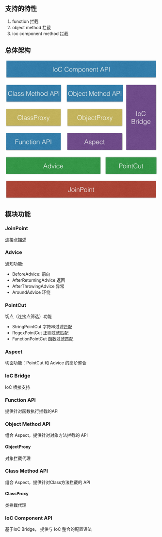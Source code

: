 ## 支持的特性

1. function 拦截
2. object method 拦截
3. ioc component method 拦截

## 总体架构
![aop 总体架构](./img/aop-architecture.png)

## 模块功能

### JoinPoint

连接点描述

### Advice

通知功能:

- BeforeAdvice: 前向
- AfterReturningAdvice 返回
- AfterThrowingAdvice 异常
- AroundAdvice 环绕

### PointCut

切点（连接点筛选）功能

- StringPointCut 字符串过滤匹配
- RegexPointCut 正则过滤匹配
- FunctionPointCut 函数过滤匹配

### Aspect

切面功能：PointCut 和 Advice 的高阶整合

### IoC Bridge

IoC 桥接支持

### Function API

提供针对函数执行拦截的API

### Object Method API

组合 Aspect，提供针对对象方法拦截的 API

#### ObjectProxy
 
对象拦截代理

### Class Method API

组合 Aspect，提供针对Class方法拦截的 API

#### ClassProxy

类拦截代理

### IoC Component API

基于IoC Bridge， 提供与 IoC 整合的配置语法




